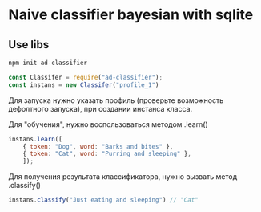 # Naive classifier bayesian with sqlite
## Use libs

```js
npm init ad-classifier
```
```js
const Classifer = require("ad-classifier");
const instans = new Classifer("profile_1")
```
Для запуска нужно указать профиль (проверьте возможность дефолтного запуска), при создании инстанса класса.

Для "обучения", нужно воспользоваться методом .learn()
```js
instans.learn([
    { token: "Dog", word: "Barks and bites" },
    { token: "Cat", word: "Purring and sleeping" },
    ]);
```
Для получения результата классификатора, нужно вызвать метод .classify()
```js
instans.classify("Just eating and sleeping") // "Cat"
```